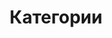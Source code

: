 ---
layout: page
title: Категории
permalink: /categories/
hero_image: /images/ruby.jpeg
hero_darken: true
---